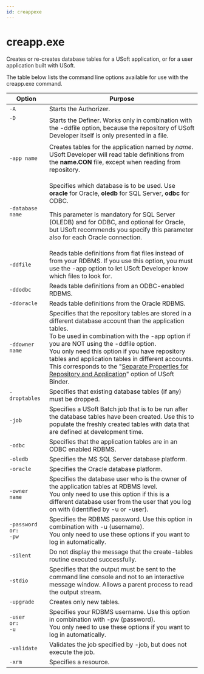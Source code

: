 ```yaml
---
id: creappexe
---
```


# creapp.exe

Creates or re-creates database tables for a USoft application, or for a user application built with USoft.

The table below lists the command line options available for use with the creapp.exe command.

|**Option**|**Purpose**|
|--------|--------|
|`-A`    |Starts the Authorizer.|
|`-D`<p> </p>|Starts the Definer. Works only in combination with the -ddfile option, because the repository of USoft Developer itself is only presented in a file.|
|`-app name`|Creates tables for the application named by *name*. USoft Developer will read table definitions from the **name.CON** file, except when reading from repository.|
|`-database name`|<p>Specifies which database is to be used. Use **oracle** for Oracle, **oledb** for SQL Server, **odbc** for ODBC.</p><p>This parameter is mandatory for SQL Server (OLEDB) and for ODBC, and optional for Oracle, but USoft recommends you specify this parameter also for each Oracle connection.</p>|
|`-ddfile`|Reads table definitions from flat files instead of from your RDBMS. If you use this option, you must use the -app option to let USoft Developer know which files to look for.|
|`-ddodbc`|Reads table definitions from an ODBC-enabled RDBMS.|
|`-ddoracle`|Reads table definitions from the Oracle RDBMS.|
|`-ddowner name`|Specifies that the repository tables are stored in a different database account than the application tables.<br/>			To be used in combination with the -app option if you are NOT using the -ddfile option.<br/>			You only need this option if you have repository tables and application tables in different accounts.<br/>			This corresponds to the "[Separate Properties for Repository and Application](/docs/USoft_for_administrators/USoft_Binder/USoft_Binder_for_administrators.md)" option of USoft Binder.|
|`-droptables`|Specifies that existing database tables (if any) must be dropped.|
|`-job`  |Specifies a USoft Batch job that is to be run after the database tables have been created. Use this to populate the freshly created tables with data that are defined at development time.|
|`-odbc` |Specifies that the application tables are in an ODBC enabled RDBMS.|
|`-oledb`|Specifies the MS SQL Server database platform.|
|`-oracle`|Specifies the Oracle database platform.|
|`-owner name`|Specifies the database user who is the owner of the application tables at RDBMS level.<br/>			You only need to use this option if this is a different database user from the user that you log on with (identified by -u or -user).|
|<pre><code>-password <br/>or:<br/>-pw </code></pre>|Specifies the RDBMS password. Use this option in combination with -u (username).<br/>			You only need to use these options if you want to log in automatically.|
|`-silent`|Do not display the message that the create-tables routine executed successfully.|
|`-stdio`|Specifies that the output must be sent to the command line console and not to an interactive message window. Allows a parent process to read the output stream.|
|`-upgrade`|Creates only new tables.|
|<pre><code>-user <br/>or:<br/>-u </code></pre>|Specifies your RDBMS username. Use this option in combination with -pw (password).<br/>			You only need to use these options if you want to log in automatically.|
|`-validate`|Validates the job specified by -job, but does not execute the job.|
|`-xrm`  |Specifies a resource.|



 